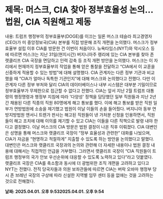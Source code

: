 # **제목: 머스크, CIA 찾아 정부효율성 논의…법원, CIA 직원해고 제동**

  내용: 트럼프 행정부의 정부효율부(DOGE)를 이끄는 일론 머스크 테슬라 최고경영자(CEO)가 미 중앙정보국(CIA) 본부를 직접 방문해 조직 개편을 논의했다. 머스크가 정부효율부 설립 이후 CIA를 방문한 건 이번이 처음이다.           뉴욕타임스(NYT)와 악시오스 등에 따르면 머스크는 지난 31일(현지시간) 버지니아주 랭리에 있는 CIA 본부를 찾아 존 랫클리프 CIA 국장을 면담하고 인력 감축 등 조직 개편 방안을 논의했다.           머스크는 이 자리에서 현재까지 정부효율부의 작업을 통해 얻은 통찰을 전달하고 “CIA에서 이 교훈을 신중하게 적용할 수 있는 방법”에 대해 설명했다.           CIA 관계자는 다른 정부 기관과 비교했을 때 “CIA가 얼마나 독특한 기관인지”에 대해 머스크와 논의했다고 전했다. 다만 이 관계자 다른 정부 부처와 달리 CIA의 데이터베이스나 내부 시스템은 대부분 기밀이므로 정부효율부가 무제한으로 접근할 수 없다고 전했다.           CIA는 앞서 지난 2월 트럼프 대통령의 행정명령과 행정부 지침에 따라 '다양성' 정책을 담당했던 일부 직원들과 지난 2년간 채용된 다른 직종의 직원 80명에게 해고 통보를 했다.           이에 해고 통보를 받은 직원 일부가 연방법원에 소송을 제기했고 법원이 이날 이들의 손을 들어줬다.           버지니아 동부 연방지방법원 앤서니 트렌가 판사는 해고된 직원들이 낸 가처분 신청을 인용하면서, 직원들이 해고 조치에 대해 이의를 제기할 수 있고 CIA는 이들을 다른 직책으로 발령 내야 한다고 결정했다.           이날 머스크의 CIA 방문은 법원 결정이 나온 직후 이뤄졌다.           CIA 대변인은 성명을 통해 머스크와 랫클리프 국장이 “정부 효율성과 관련한” 대화를 나눴으며, CIA가 자금을 “현명하고 적절하게” 지출할 수 있도록 하는 방안을 논의했다고 말했다.           대변인은 머스크와 랫클리프 국장과의 논의와 관련해 더 자세한 내용이나 법원 결정 내용에 대해서는 직접적인 언급을 거부했다.           그러면서 랫클리프 국장이 “CIA 직원들이 트럼프 행정부의 국가 안보 우선순위에 대응할 수 있도록 노력하고 있다”라고 덧붙였다.           랫클리프 국장은 CIA를 축소함과 동시에 더 광범위한 조직 개편을 고려하고 있다고 NYT는 전했다.           전직 당국자들과 의원 보좌관들에 따르면 CIA는 버락 오바마 행정부 당시 존 브레넌 국장의 구상에 따라 신설한 지역별 임무 센터 등을 없애는 것을 고려하는 것으로 전해졌다.

  **날짜: 2025.04.01. 오후 9:532025.04.01. 오후 9:54**